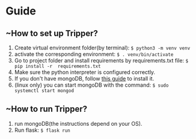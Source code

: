 <h1> Guide </h1>
 <h2> ~How to set up Tripper?</h2>
  <ol> 
    <li> Create virtual environment folder(by terminal): <code>$ python3 -m venv venv</code></li>
    <!-- <li> if you don't have pip, install pip: <code> sudo apt install python3-pip </code> -->
    <li> activate the corresponding environment: <code>$ . venv/bin/activate</code>
    <li> Go to project folder and install requirements by requirements.txt file: <code>$ pip install -r  requirements.txt </code> 
    <li> Make sure the python interpreter is configured correctly. </li>
    <li> If you don't have mongoDB, follow <a href="https://docs.mongodb.com/manual/tutorial/install-mongodb-on-ubuntu/"> this guide</a> to install it.</li>
  <li>(linux only) you can start mongoDB with the command: <code>$ sudo systemctl start mongod</code>
  </ol> 
<h2> ~How to run Tripper?</h2>
  <ol> 
    <li> run mongoDB(the instructions depend on your OS). </li>
    <li> Run flask: <code>$ flask run</code></li>
  </ol>
  <br>
   
